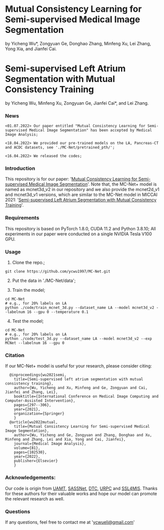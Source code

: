 # Mutual Consistency Learning for Semi-supervised Medical Image Segmentation
by Yicheng Wu*, Zongyuan Ge, Donghao Zhang, Minfeng Xu, Lei Zhang, Yong Xia, and Jianfei Cai. 
# Semi-supervised Left Atrium Segmentation with Mutual Consistency Training
by Yicheng Wu, Minfeng Xu, Zongyuan Ge, Jianfei Cai*, and Lei Zhang.

### News
```
<01.07.2022> Our paper entitled "Mutual Consistency Learning for Semi-supervised Medical Image Segmentation" has been accepted by Medical Image Analysis;
```
```
<18.04.2022> We provided our pre-trained models on the LA, Pancreas-CT and ACDC datasets, see './MC-Net/pretrained_pth/';
```
```
<16.04.2022> We released the codes;
```
### Introduction
This repository is for our paper: '[Mutual Consistency Learning for Semi-supervised Medical Image Segmentation](https://arxiv.org/pdf/2109.09960.pdf)'. Note that, the MC-Net+ model is named as mcnet3d_v2 in our repository and we also provide the mcnet2d_v1 and mcnet3d_v1 versions, which are similar to the MC-Net model in MICCAI 2021: '[Semi-supervised Left Atrium Segmentation with Mutual Consistency Training](https://doi.org/10.1007/978-3-030-87196-3_28)'.

### Requirements
This repository is based on PyTorch 1.8.0, CUDA 11.2 and Python 3.8.10; All experiments in our paper were conducted on a single NVIDIA Tesla V100 GPU.

### Usage
1. Clone the repo.;
```
git clone https://github.com/ycwu1997/MC-Net.git
```
2. Put the data in './MC-Net/data';

3. Train the model;
```
cd MC-Net
# e.g., for 20% labels on LA
python ./code/train_mcnet_3d.py --dataset_name LA --model mcnet3d_v2 --labelnum 16 --gpu 0 --temperature 0.1
```
4. Test the model;
```
cd MC-Net
# e.g., for 20% labels on LA
python ./code/test_3d.py --dataset_name LA --model mcnet3d_v2 --exp MCNet --labelnum 16 --gpu 0
```

### Citation
If our MC-Net+ model is useful for your research, please consider citing:

      @inproceedings{wu2021semi,
        title={Semi-supervised left atrium segmentation with mutual consistency training},
        author={Wu, Yicheng and Xu, Minfeng and Ge, Zongyuan and Cai, Jianfei and Zhang, Lei},
        booktitle={International Conference on Medical Image Computing and Computer-Assisted Intervention},
        pages={297--306},
        year={2021},
        organization={Springer}
        }
      @article{wu2022mutual,
        title={Mutual Consistency Learning for Semi-supervised Medical Image Segmentation},
        author={Wu, Yicheng and Ge, Zongyuan and Zhang, Donghao and Xu, Minfeng and Zhang, Lei and Xia, Yong and Cai, Jianfei},
        journal={Medical Image Analysis},
        volume={81},
        pages={102530},
        year={2022},
        publisher={Elsevier}
        }

### Acknowledgements:
Our code is origin from [UAMT](https://github.com/yulequan/UA-MT), [SASSNet](https://github.com/kleinzcy/SASSnet), [DTC](https://github.com/HiLab-git/DTC), [URPC](https://github.com/HiLab-git/SSL4MIS) and [SSL4MIS](https://github.com/HiLab-git/SSL4MIS). Thanks for these authors for their valuable works and hope our model can promote the relevant research as well.

### Questions
If any questions, feel free to contact me at 'ycwueli@gmail.com'
